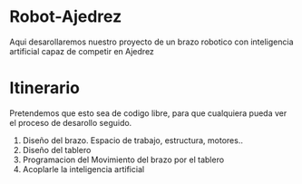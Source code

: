 # Robot-Ajedrez
Aqui desarollaremos nuestro proyecto de un brazo robotico con inteligencia artificial capaz de competir en Ajedrez

# Itinerario 
Pretendemos que esto sea de codigo libre, para que cualquiera pueda ver el proceso de desarollo seguido.

1. Diseño del brazo. Espacio de trabajo, estructura, motores.. 
2. Diseño del tablero
3. Programacion del Movimiento del brazo por el tablero
4. Acoplarle la inteligencia artificial
